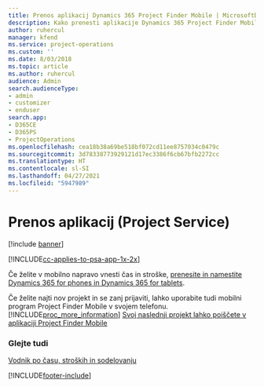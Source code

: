 ```yaml
---
title: Prenos aplikacij Dynamics 365 Project Finder Mobile | MicrosoftDocs
description: Kako prenesti aplikacije Dynamics 365 Project Finder Mobile
author: ruhercul
manager: kfend
ms.service: project-operations
ms.custom: ''
ms.date: 8/03/2018
ms.topic: article
ms.author: ruhercul
audience: Admin
search.audienceType:
- admin
- customizer
- enduser
search.app:
- D365CE
- D365PS
- ProjectOperations
ms.openlocfilehash: cea18b38a69be518bf072cd11ee8757034c0479c
ms.sourcegitcommit: 3d78338773929121d17ec3386f6cb67bfb2272cc
ms.translationtype: HT
ms.contentlocale: sl-SI
ms.lasthandoff: 04/27/2021
ms.locfileid: "5947989"
---
```

# <a name="get-the-apps-project-service"></a>Prenos aplikacij (Project Service)

[!include [banner](../includes/psa-now-project-operations.md)]

[!INCLUDE[cc-applies-to-psa-app-1x-2x](../includes/cc-applies-to-psa-app-1x-2x.md)]

Če želite v mobilno napravo vnesti čas in stroške, [prenesite in namestite Dynamics 365 for phones in Dynamics 365 for tablets](/dynamics365/mobile-app/dynamics-365-phones-tablets-users-guide).  
  
 Če želite najti nov projekt in se zanj prijaviti, lahko uporabite tudi mobilni program Project Finder Mobile v svojem telefonu. [!INCLUDE[proc_more_information](../includes/proc-more-information.md)] [Svoj naslednji projekt lahko poiščete v aplikaciji Project Finder Mobile](../psa/find-next-project-finder-mobile-app.md) 
  
### <a name="see-also"></a>Glejte tudi  
 [Vodnik po času, stroških in sodelovanju](../psa/time-expense-collaboration-guide.md)


[!INCLUDE[footer-include](../includes/footer-banner.md)]